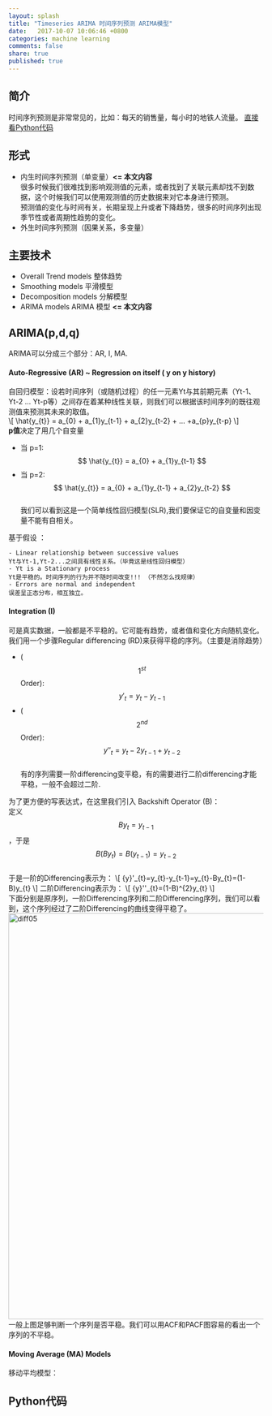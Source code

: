 ```yaml
---
layout: splash
title: "Timeseries ARIMA 时间序列预测 ARIMA模型"
date:   2017-10-07 10:06:46 +0800
categories: machine learning
comments: false
share: true
published: true
---
```

<script type="text/javascript" src="https://cdn.mathjax.org/mathjax/latest/MathJax.js?config=TeX-AMS-MML_HTMLorMML"></script>
## 简介   
时间序列预测是非常常见的，比如：每天的销售量，每小时的地铁人流量。 
[直接看Python代码](#pythoncode)

## 形式
- 内生时间序列预测（单变量）**<= 本文内容**     
很多时候我们很难找到影响观测值的元素，或者找到了关联元素却找不到数据，这个时候我们可以使用观测值的历史数据来对它本身进行预测。    
预测值的变化与时间有关，长期呈现上升或者下降趋势，很多的时间序列出现季节性或者周期性趋势的变化。    
- 外生时间序列预测（因果关系，多变量）

## 主要技术
- Overall Trend models 整体趋势
- Smoothing models 平滑模型
- Decomposition models 分解模型
- ARIMA models ARIMA 模型 **<= 本文内容**


## ARIMA(p,d,q)
ARIMA可以分成三个部分：AR, I, MA.

#### Auto-Regressive (AR) ~ Regression on itself ( y on y history)
自回归模型：设若时间序列（或随机过程）的任一元素Yt与其前期元素（Yt-1、Yt-2 ... Yt-p等）之间存在着某种线性关联，则我们可以根据该时间序列的既往观测值来预测其未来的取值。      
\\[ \hat{y_{t}} = a_{0} + a_{1}y_{t-1} + a_{2}y_{t-2} + ... +a_{p}y_{t-p} \\]  
**p值**决定了用几个自变量
- 当 p=1:  $$ \hat{y_{t}} = a_{0} + a_{1}y_{t-1} $$
- 当 p=2:  $$ \hat{y_{t}} = a_{0} + a_{1}y_{t-1} + a_{2}y_{t-2} $$  
我们可以看到这是一个简单线性回归模型(SLR),我们要保证它的自变量和因变量不能有自相关。

基于假设 ：    

    - Linear relationship between successive values
    Yt与Yt-1,Yt-2...之间具有线性关系。（毕竟这是线性回归模型）
    - Yt is a Stationary process
    Yt是平稳的。时间序列的行为并不随时间改变!!! （不然怎么找规律）
    - Errors are normal and independent
    误差呈正态分布，相互独立。

#### Integration (I)
可是真实数据，一般都是不平稳的。它可能有趋势，或者值和变化方向随机变化。    
我们用一个步骤Regular differencing (RD)来获得平稳的序列。（主要是消除趋势）    
- ($$ 1^{st} $$ Order):  $$ {y}'_{t}=y_{t}-y_{t-1} $$
- ($$ 2^{nd} $$ Order):  $$ {y}''_{t}=y_{t}-2y_{t-1}+y_{t-2} $$     
有的序列需要一阶differencing变平稳，有的需要进行二阶differencing才能平稳，一般不会超过二阶.

为了更方便的写表达式，在这里我们引入 Backshift Operator (B)：    
定义 $$ By_{t}=y_{t-1} $$，于是$$ B(By_{t})=B(y_{t-1})=y_{t-2} $$    
于是一阶的Differencing表示为：
\\[ {y}'\_{t}=y_{t}-y_{t-1}=y_{t}-By_{t}=(1-B)y_{t} \\]
二阶Differencing表示为：
\\[ {y}'\'\_{t}=(1-B)^{2}y_{t} \\]    
下面分别是原序列，一阶Differencing序列和二阶Differencing序列，我们可以看到，这个序列经过了二阶Differencing的曲线变得平稳了。   
<img src="{{ site.baseurl }}/img/machinelearning/diff05.png" alt="diff05" style="width: 800px;"/>    
一般上图足够判断一个序列是否平稳。我们可以用ACF和PACF图容易的看出一个序列的不平稳。

#### Moving Average (MA) Models    
移动平均模型：



## <span name="pythoncode">Python代码</span>



